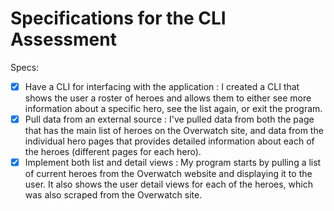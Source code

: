 # Specifications for the CLI Assessment

Specs:
- [x] Have a CLI for interfacing with the application : I created a CLI that shows the user a roster of heroes and allows them to either see more information about a specific hero, see the list again, or exit the program.
- [x] Pull data from an external source : I've pulled data from both the page that has the main list of heroes on the Overwatch site, and data from the individual hero pages that provides detailed information about each of the heroes (different pages for each hero).
- [x] Implement both list and detail views : My program starts by pulling a list of current heroes from the Overwatch website and displaying it to the user. It also shows the user detail views for each of the heroes, which was also scraped from the Overwatch site. 
